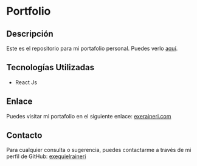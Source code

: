 # Portfolio

## Descripción

Este es el repositorio para mi portafolio personal. Puedes verlo [aquí](https://exeraineri.com).

## Tecnologías Utilizadas
- React Js

## Enlace

Puedes visitar mi portafolio en el siguiente enlace: [exeraineri.com](https://exeraineri.com)

## Contacto

Para cualquier consulta o sugerencia, puedes contactarme a través de mi perfil de GitHub: [exequielraineri](https://github.com/exequielraineri)
